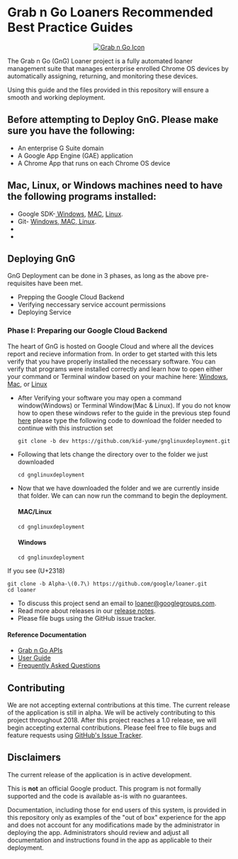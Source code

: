 <!-- mdformat off(GitHub header) -->
Grab n Go Loaners Recommended Best Practice Guides
======
<!-- mdformat on -->

<p align="center">
  <a href="#grabngo--">
    <img src="https://storage.googleapis.com/gngloaners/gnglogo.png" alt="Grab n Go Icon" />
  </a>
</p>

The Grab n Go (GnG) Loaner project is a fully automated loaner management suite
that manages enterprise enrolled Chrome OS devices by automatically assigning,
returning, and monitoring these devices.

Using this guide and the files provided in this repository will ensure a smooth and
working deployment. 

## Before attempting to Deploy GnG. Please make sure you have the following:

*   An enterprise G Suite domain
*   A Google App Engine (GAE) application
*   A Chrome App that runs on each Chrome OS device

## Mac, Linux, or Windows machines need to have the following programs installed:

*	Google SDK-[ Windows](https://dl.google.com/dl/cloudsdk/channels/rapid/GoogleCloudSDKInstaller.exe), [MAC](https://cloud.google.com/sdk/docs/downloads-interactive#mac), [Linux](https://cloud.google.com/sdk/docs/downloads-interactive#linux).
*	Git- [ Windows](https://git-scm.com/download/win),[ MAC](https://git-scm.com/download/mac),[ Linux](https://git-scm.com/download/linux).
*	
*	

## Deploying GnG 
GnG Deployment can be done in 3 phases, as long as the above pre-requisites have been met. 
-   Prepping the Google Cloud Backend
-   Verifying neccessary service account permissions
-   Deploying Service

### Phase I: Preparing our Google Cloud Backend
The heart of GnG is hosted on Google Cloud and where all the devices report and recieve 
information from. In order to get started with this lets verify that you have properly installed
the necessary software. You can verify that programs were installed correctly and learn how to open 
either your command or Terminal window based on your machine here: [Windows](), [Mac](), or [Linux]() 

*	After Verifying your software you may open a command window(Windows) or Terminal Window(Mac & Linux).
	If you do not know how to open these windows refer to the guide in the previous step found [here]()
	please type the following code to download the folder needed to continue with this instruction set 
	```
	git clone -b dev https://github.com/kid-yume/gnglinuxdeployment.git 
	```
*	Following that lets change the directory over to the folder we just downloaded 
	```
	cd gnglinuxdeployment
	```
*	Now that we have downloaded the folder and we are currently inside that folder. We can 
	can now run the command to begin the deployment.
	#### MAC/Linux 
	```
	cd gnglinuxdeployment
	```
	#### Windows 
	```
	cd gnglinuxdeployment
	```

If you see 
 (U+2318)
```
git clone -b Alpha-\(0.7\) https://github.com/google/loaner.git
cd loaner
```

* To discuss this project send an email to loaner@googlegroups.com.
* Read more about releases in our [release notes](docs/release_notes.md).
* Please file bugs using the GitHub issue tracker.


#### Reference Documentation

-   [Grab n Go APIs](docs/gng_apis.md)
-   [User Guide](docs/user_guide.md)
-   [Frequently Asked
    Questions](docs/faq.md)

## Contributing

We are not accepting external contributions at this time. The current release of
the application is still in alpha. We will be actively contributing to this
project throughout 2018. After this project reaches a 1.0 release, we will begin
accepting external contributions. Please feel free to file bugs and feature
requests using [GitHub's Issue
Tracker](https://github.com/google/loaner/issues).

## Disclaimers

The current release of the application is in active development.

This is **not** an official Google product. This program is not formally
supported and the code is available as-is with no guarantees.

Documentation, including those for end users of this system, is provided in this
repository only as examples of the "out of box" experience for the app and does
not account for any modifications made by the administrator in deploying the
app. Administrators should review and adjust all documentation and instructions
found in the app as applicable to their deployment.